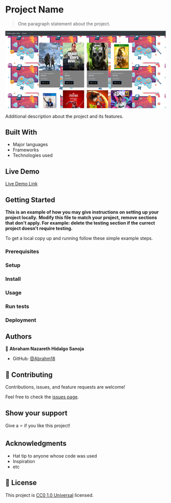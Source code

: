 ![]()

# Project Name

> One paragraph statement about the project.

![screenshot](proyecto.png)

Additional description about the project and its features.

## Built With

- Major languages
- Frameworks
- Technologies used

## Live Demo

[Live Demo Link]( https://abrahm18.github.io/Shopping-Cart/)


## Getting Started

**This is an example of how you may give instructions on setting up your project locally.**
**Modify this file to match your project, remove sections that don't apply. For example: delete the testing section if the currect project doesn't require testing.**


To get a local copy up and running follow these simple example steps.

### Prerequisites

### Setup

### Install

### Usage

### Run tests

### Deployment



## Authors

👤 **Abraham Nazareth Hidalgo Sanoja**

- GitHub: [@Abrahm18](https://github.com/Abrahm18)

## 🤝 Contributing

Contributions, issues, and feature requests are welcome!

Feel free to check the [issues page]().

## Show your support

Give a ⭐️ if you like this project!

## Acknowledgments

- Hat tip to anyone whose code was used
- Inspiration
- etc

## 📝 License

This project is [CC0 1.0 Universal](LICENSE) licensed.
